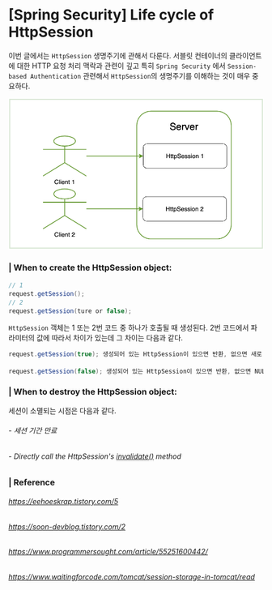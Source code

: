 # [Spring Security] Life cycle of HttpSession

이번 글에서는 `HttpSession` 생명주기에 관해서 다룬다. 서블릿 컨테이너의 클라이언트에 대한 HTTP 요청 처리 맥락과 관련이 깊고 특히 `Spring Security` 에서 `Session-based Authentication` 관련해서 `HttpSession`의 생명주기를 이해하는 것이 매우 중요하다. 

![image-20210727234004582](./imgs/httpsession-1.png)

### | When to create the HttpSession object:

```java
// 1
request.getSession();
// 2
request.getSession(ture or false);
```

`HttpSession` 객체는 1 또는 2번 코드 중 하나가 호출될 때 생성된다. 2번 코드에서 파라미터의 값에 따라서 차이가 있는데 그 차이는 다음과 같다. 

```java
request.getSession(true); 생성되어 있는 HttpSession이 있으면 반환, 없으면 새로 생성 

request.getSession(false); 생성되어 있는 HttpSession이 있으면 반환, 없으면 NULL 반환
```

### | When to destroy the HttpSession object: 

세션이 소멸되는 시점은 다음과 같다.

###### - 세션 기간 만료 

###### - Directly call the HttpSession's <u>invalidate()</u> method



### | Reference 

###### https://eehoeskrap.tistory.com/5

###### https://soon-devblog.tistory.com/2

###### https://www.programmersought.com/article/55251600442/

###### https://www.waitingforcode.com/tomcat/session-storage-in-tomcat/read
